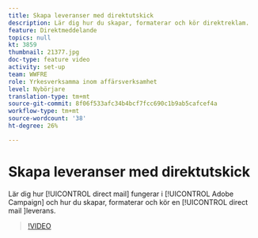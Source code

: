 ```yaml
---
title: Skapa leveranser med direktutskick
description: Lär dig hur du skapar, formaterar och kör direktreklam.
feature: Direktmeddelande
topics: null
kt: 3859
thumbnail: 21377.jpg
doc-type: feature video
activity: set-up
team: WWFRE
role: Yrkesverksamma inom affärsverksamhet
level: Nybörjare
translation-type: tm+mt
source-git-commit: 8f06f533afc34b4bcf7fcc690c1b9ab5cafcef4a
workflow-type: tm+mt
source-wordcount: '38'
ht-degree: 26%

---
```



# Skapa leveranser med direktutskick

Lär dig hur [!UICONTROL direct mail] fungerar i [!UICONTROL Adobe Campaign] och hur du skapar, formaterar och kör en [!UICONTROL direct mail ]leverans.

>[!VIDEO](https://video.tv.adobe.com/v/21377?quality=12)
